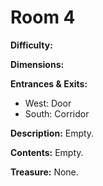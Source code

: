 # Room 4

**Difficulty:** 

**Dimensions:** 

**Entrances & Exits:**
- West: Door
- South: Corridor

**Description:**
Empty.

**Contents:**
Empty.

**Treasure:**
None.
